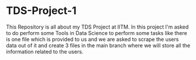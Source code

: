 # TDS-Project-1
This Repository is all about my TDS Project at IITM. In this project I'm asked to do perform some Tools in Data Science to perform some tasks like there is one file which is provided to us and we are asked to scrape the users data out of it and create 3 files in the main branch where we will store all the information related to the users.
